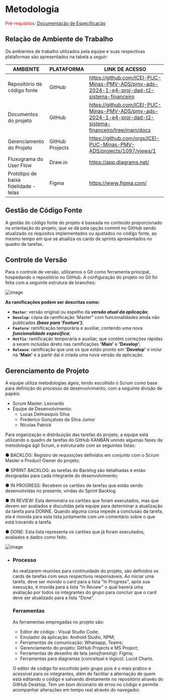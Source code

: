 # Metodologia

<span style="color:red">Pré-requisitos: <a href="2-Especificação do Projeto.md"> Documentação de Especificação</a></span>

## Relação de Ambiente de Trabalho

Os ambientes de trabalho utilizados pela equipe e suas respectivas plataformas são apresentados na tabela a seguir:

| AMBIENTE                              | PLATAFORMA      | LINK DE ACESSO                                               |
| ------------------------------------- | --------------- | ------------------------------------------------------------ |
| Repositório de código fonte           | GitHub          | https://github.com/ICEI-PUC-Minas-PMV-ADS/pmv-ads-2024-1-e4-proj-dad-t2-sistema-financeiro |
| Documentos do projeto                 | GitHub          | https://github.com/ICEI-PUC-Minas-PMV-ADS/pmv-ads-2024-1-e4-proj-dad-t2-sistema-financeiro/tree/main/docs |
| Gerenciamento do Projeto              | GitHub Projects | https://github.com/orgs/ICEI-PUC-Minas-PMV-ADS/projects/1097/views/1 |
| Fluxograma do User Flow               | Draw.io         | https://app.diagrams.net/                                    |
| Protótipo de baixa fidelidade - telas | Figma           | https://www.figma.com/                                       |

## Gestão de Código Fonte

A gestão do código fonte do projeto é baseada no conteúdo proporcionado na orientação do projeto, que se dá pela opção commit no GitHub sendo atualizado os requisitos implementados ou ajustados no código fonte, ao mesmo tempo em que se atualiza os cards de sprints apresentados no quadro de tarefas.

## Controle de Versão

Para o controle de versão, utilizamos o Git como ferramenta principal, hospedando o repositório no GitHub. A configuração do projeto no Git foi feita com a seguinte estrutura de branches:

![image](https://github.com/ICEI-PUC-Minas-PMV-ADS/pmv-ads-2024-1-e4-proj-dad-t2-sistema-financeiro/assets/114113443/7322ae11-5c2c-46dc-af38-031d150ef9ab)

**As ramificações podem ser descritas como:**

- **`Master`**: versão original ou espelho da ***versão atual da aplicação***;
- **`Develop`**: cópia da ramificação 'Master" com funcionalidades ainda não publicadas ***(base para 'Feature')***;
- **`Feature`**: ramificação temporária e auxiliar, contendo uma nova ***funcionalidade específica***;
- **`Hotfix`**: ramificação temporária e auxiliar, que contém correções rápidas a serem incluídas direto nas ramificações **'Main'** e **'Develop'**;
- **`Release`**: ramificação que une os que estão pronto em **'Develop'** e inclui na **'Main'** e a partir daí é criada uma nova versão da aplicação.

## Gerenciamento de Projeto

A equipe utiliza metodologias ágeis, tendo escolhido o Scrum como base para definição do processo de desenvolvimento, com a seguinte divisão de papéis:

- Scrum Master: Leonardo
- Equipe de Desenvolvimento:
  - Lucas Delmasquio Silva
  - Frederico Gonçalves da Silva Junior
  - Nicolas Patrick

Para organização e distribuição das tarefas do projeto, a equipe está utilizando o quadro de tarefas do GitHub KANBAN unindo algumas fases da metodologia ágil Scrum, e estruturado com as seguintes listas:

● BACKLOG: Registro de requisições definidos em conjunto com o Scrum Master e Product Owner do projeto;

● SPRINT BACKLOG: as tarefas do Backlog são detalhadas e então designadas para cada integrante do desenvolvimento;

● IN PROGRESS: Recebem os cartões de tarefas que estão sendo desenvolvidas no presente, vindas do Sprint Backlog.

● IN REVIEW: Esta demonstra os cartões que foram executados, mas que devem ser avaliados e discutidas pela equipe para determinar a atualização da tarefa para DONNE. Quando alguma coisa impede a conclusão da tarefa, ela é movida para esta lista juntamente com um comentário sobre o que está travando a tarefa.

● DONE: Esta lista representa os cartões que já foram executados, avaliados e dados como feito.

![image](https://github.com/ICEI-PUC-Minas-PMV-ADS/pmv-ads-2024-1-e4-proj-dad-t2-sistema-financeiro/assets/114113443/6fd4fbf3-bb9e-4729-b09a-1557ecca668a)

- ### Processo

  Ao realizarem reuniões para continuidade do projeto, são definidos os cards de tarefas com seus respectivos responsáveis. Ao iniciar uma tarefa, deve ser movido o card para a lista "In Progress", após sua execução, é movida para a lista "In Review" o qual haverá uma avaliação por todos os integrantes do grupo para concluir que o card deve ser atualizado para a lista "Done".

  ### Ferramentas

  As ferramentas empregadas no projeto são:

  - Editor de código : Visual Studio Code;
  - Emulador da aplicação: Android Studio, NPM;
  - Ferramentas de comunicação: Whatsapp, Teams;
  - Gerenciamento do projeto: GitHub Projects e MS Project;
  - Ferramentas de desenho de tela (*wireframing*): Figma;
  - Ferramentas para diagramas (conceitual e lógico): Lucid Charts.

  O editor de código foi escolhido pelo grupo pois é o mais prático e acessível para os integrantes, além de facilitar a alternação de quem está editando o código e salvando diretamente no repositório através do GitHub Desktop. Tem um bom dicionário de erros no código e permite acompanhar alterações em tempo real através do navegador.
